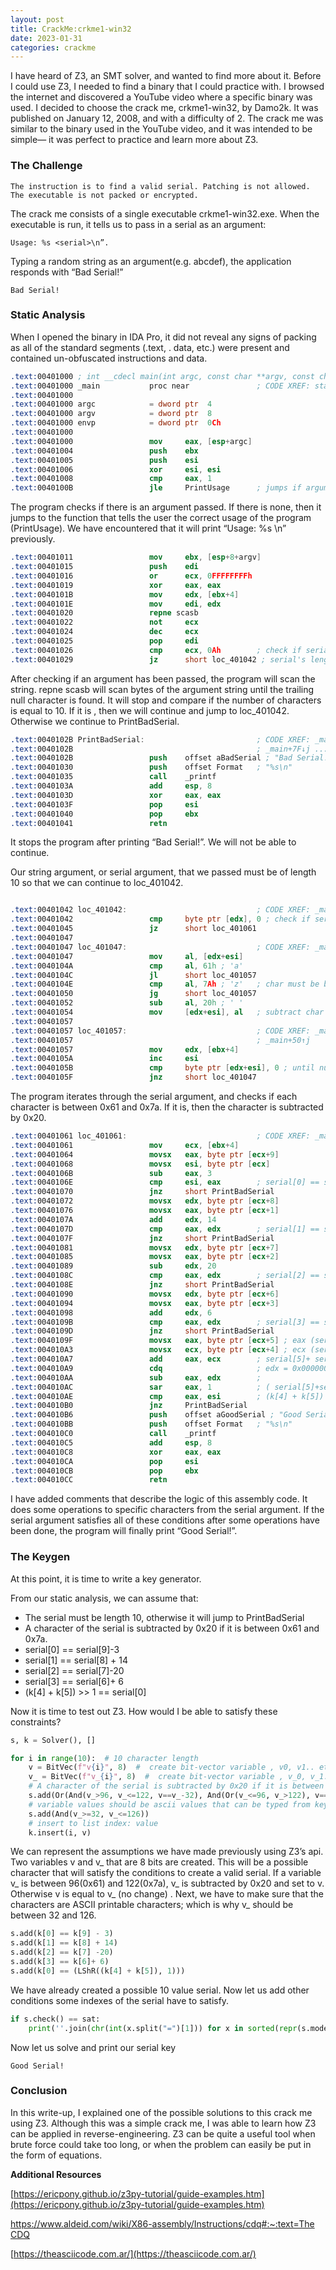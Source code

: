 ```yaml
---
layout: post
title: CrackMe:crkme1-win32
date: 2023-01-31
categories: crackme 
---
```


I have heard of Z3, an SMT solver, and wanted to find more about it. Before I could use Z3, I needed to find a binary that I could practice with.  I browsed the internet and discovered a YouTube video where a specific binary was used. I decided to choose the crack me, crkme1-win32, by Damo2k. It was published on January 12, 2008, and with a difficulty of 2. The crack me was similar to the binary used in the YouTube video, and it was intended to be simple— it was perfect to practice and learn more about Z3.

### The Challenge

`The instruction is to find a valid serial. Patching is not allowed. The executable is not packed or encrypted.`

The crack me consists of a single executable crkme1-win32.exe. When the executable is run, it tells us to pass in a serial as an argument: 

```
Usage: %s <serial>\n”. 
```

Typing a random string  as an argument(e.g. abcdef), the application responds with “Bad Serial!”

```
Bad Serial!
```

### Static Analysis

When I opened the binary in IDA Pro, it did not reveal any signs of packing as all of the standard segments (.text, . data, etc.) were present and contained un-obfuscated instructions and data. 

```nasm
.text:00401000 ; int __cdecl main(int argc, const char **argv, const char **envp)
.text:00401000 _main           proc near               ; CODE XREF: start+AF↓p
.text:00401000
.text:00401000 argc            = dword ptr  4
.text:00401000 argv            = dword ptr  8
.text:00401000 envp            = dword ptr  0Ch
.text:00401000
.text:00401000                 mov     eax, [esp+argc]
.text:00401004                 push    ebx
.text:00401005                 push    esi
.text:00401006                 xor     esi, esi
.text:00401008                 cmp     eax, 1
.text:0040100B                 jle     PrintUsage      ; jumps if argument is not given
```

The program checks if there is an argument passed. If there is none, then it jumps  to the function that tells the user the correct usage of the program (PrintUsage). We have encountered  that it will print “Usage: %s <serial>\n” previously.

```nasm
.text:00401011                 mov     ebx, [esp+8+argv]
.text:00401015                 push    edi
.text:00401016                 or      ecx, 0FFFFFFFFh
.text:00401019                 xor     eax, eax
.text:0040101B                 mov     edx, [ebx+4]
.text:0040101E                 mov     edi, edx
.text:00401020                 repne scasb
.text:00401022                 not     ecx
.text:00401024                 dec     ecx
.text:00401025                 pop     edi
.text:00401026                 cmp     ecx, 0Ah        ; check if serial length is 10
.text:00401029                 jz      short loc_401042 ; serial's length must be 10 to continue
```

After checking if an argument has been passed, the program will scan the string.  repne scasb will scan bytes of the argument string until the trailing null character is found. It will stop and  compare if the number of characters is equal to 10.  If it is , then we will continue and jump to loc_401042.  Otherwise we continue to PrintBadSerial. 

```nasm
.text:0040102B PrintBadSerial:                         ; CODE XREF: _main+70↓j
.text:0040102B                                         ; _main+7F↓j ...
.text:0040102B                 push    offset aBadSerial ; "Bad Serial!"
.text:00401030                 push    offset Format   ; "%s\n"
.text:00401035                 call    _printf
.text:0040103A                 add     esp, 8
.text:0040103D                 xor     eax, eax
.text:0040103F                 pop     esi
.text:00401040                 pop     ebx
.text:00401041                 retn
```

It stops the program after printing “Bad Serial!”. We will not be able to continue.

Our string argument, or serial argument, that we passed must be of length 10 so that we can continue to loc_401042.

```nasm

.text:00401042 loc_401042:                             ; CODE XREF: _main+29↑j
.text:00401042                 cmp     byte ptr [edx], 0 ; check if serial is not equal to 0
.text:00401045                 jz      short loc_401061
.text:00401047
.text:00401047 loc_401047:                             ; CODE XREF: _main+5F↓j
.text:00401047                 mov     al, [edx+esi]
.text:0040104A                 cmp     al, 61h ; 'a'
.text:0040104C                 jl      short loc_401057
.text:0040104E                 cmp     al, 7Ah ; 'z'   ; char must be between 0x61 and 0x7a
.text:00401050                 jg      short loc_401057
.text:00401052                 sub     al, 20h ; ' '
.text:00401054                 mov     [edx+esi], al   ; subtract char by 0x20
.text:00401057
.text:00401057 loc_401057:                             ; CODE XREF: _main+4C↑j
.text:00401057                                         ; _main+50↑j
.text:00401057                 mov     edx, [ebx+4]
.text:0040105A                 inc     esi
.text:0040105B                 cmp     byte ptr [edx+esi], 0 ; until nullbyte
.text:0040105F                 jnz     short loc_401047
```

The program iterates through the serial argument, and checks if each character is between 0x61 and 0x7a. If it is, then the character is subtracted by 0x20.  

```nasm
.text:00401061 loc_401061:                             ; CODE XREF: _main+45↑j
.text:00401061                 mov     ecx, [ebx+4]
.text:00401064                 movsx   eax, byte ptr [ecx+9]
.text:00401068                 movsx   esi, byte ptr [ecx]
.text:0040106B                 sub     eax, 3
.text:0040106E                 cmp     esi, eax        ; serial[0] == serial[9]-3
.text:00401070                 jnz     short PrintBadSerial
.text:00401072                 movsx   edx, byte ptr [ecx+8]
.text:00401076                 movsx   eax, byte ptr [ecx+1]
.text:0040107A                 add     edx, 14
.text:0040107D                 cmp     eax, edx        ; serial[1] == serial[8] + 14
.text:0040107F                 jnz     short PrintBadSerial
.text:00401081                 movsx   edx, byte ptr [ecx+7]
.text:00401085                 movsx   eax, byte ptr [ecx+2]
.text:00401089                 sub     edx, 20
.text:0040108C                 cmp     eax, edx        ; serial[2] == serial[7]-20
.text:0040108E                 jnz     short PrintBadSerial
.text:00401090                 movsx   edx, byte ptr [ecx+6]
.text:00401094                 movsx   eax, byte ptr [ecx+3]
.text:00401098                 add     edx, 6
.text:0040109B                 cmp     eax, edx        ; serial[3] == serial[6]+ 6
.text:0040109D                 jnz     short PrintBadSerial
.text:0040109F                 movsx   eax, byte ptr [ecx+5] ; eax (serial[5])
.text:004010A3                 movsx   ecx, byte ptr [ecx+4] ; ecx (serial[4])
.text:004010A7                 add     eax, ecx        ; serial[5]+ serial[4
.text:004010A9                 cdq                     ; edx = 0x00000000
.text:004010AA                 sub     eax, edx        ; 
.text:004010AC                 sar     eax, 1          ; ( serial[5]+serial[4])  >> 1
.text:004010AE                 cmp     eax, esi        ; (k[4] + k[5]) >> 1 == serial[0] 
.text:004010B0                 jnz     PrintBadSerial
.text:004010B6                 push    offset aGoodSerial ; "Good Serial!"
.text:004010BB                 push    offset Format   ; "%s\n"
.text:004010C0                 call    _printf
.text:004010C5                 add     esp, 8
.text:004010C8                 xor     eax, eax
.text:004010CA                 pop     esi
.text:004010CB                 pop     ebx
.text:004010CC                 retn
```

I have added comments that describe the logic of this assembly code. It does some operations to specific characters from the serial argument. If the serial argument satisfies all of these conditions after some operations have been done, the program will finally print “Good Serial!”.   

### The Keygen

At this point, it is time to write a key generator.

From our static analysis, we can assume that:

- The serial must be length 10, otherwise it will jump to PrintBadSerial
- A character of the serial is subtracted by 0x20 if it is between 0x61 and 0x7a.
- serial[0] == serial[9]-3
- serial[1] == serial[8] + 14
- serial[2] == serial[7]-20
- serial[3] == serial[6]+ 6
- (k[4] + k[5]) >> 1 == serial[0]

Now it is time to test out Z3. How would I be able to satisfy these constraints?

```python
s, k = Solver(), []

for i in range(10):  # 10 character length 
    v = BitVec(f"v{i}", 8)  #  create bit-vector variable , v0, v1.. etc that is 8 bits 
    v_ = BitVec(f"v_{i}", 8)  #  create bit-vector variable , v_0, v_1.. etc that is 8 bits 
    # A character of the serial is subtracted by 0x20 if it is between 0x61 and 0x7a.
    s.add(Or(And(v_>96, v_<=122, v==v_-32), And(Or(v_<=96, v_>122), v==v_))) # subtract by 0x20  
    # variable values should be ascii values that can be typed from keyboard 
    s.add(And(v_>=32, v_<=126))
    # insert to list index: value 
    k.insert(i, v)
```

We can represent the assumptions we have made previously using Z3’s api. Two variables v and v_ that are 8 bits are created. This will be a possible character that will satisfy the conditions to create a valid serial.  If a variable v_ is between 96(0x61) and 122(0x7a),  v_ is subtracted by 0x20 and set to v. Otherwise v is equal to v_ (no change) . Next, we have to make sure that the characters are ASCII printable characters; which is why v_ should be between 32 and 126. 

```python
s.add(k[0] == k[9] - 3) 
s.add(k[1] == k[8] + 14)
s.add(k[2] == k[7] -20)
s.add(k[3] == k[6]+ 6)
s.add(k[0] == (LShR((k[4] + k[5]), 1)))
```

We have already created a possible 10 value serial. Now let us add other conditions some indexes of the serial have to satisfy. 

```python
if s.check() == sat:
    print(''.join(chr(int(x.split("=")[1])) for x in sorted(repr(s.model()).strip("[]").split(",\n "))[10:]))
```

Now let us solve and print our serial key

```
Good Serial!
```

### Conclusion

In this write-up, I explained one of the possible solutions to this crack me using Z3.  Although this was a simple crack me, I was able to learn how Z3 can be applied in reverse-engineering.  Z3 can be quite a useful tool when brute force could take too long, or when the problem can easily be put in the form of equations. 

**Additional Resources**

[https://ericpony.github.io/z3py-tutorial/guide-examples.htm](https://ericpony.github.io/z3py-tutorial/guide-examples.htm)

[https://www.aldeid.com/wiki/X86-assembly/Instructions/cdq#:~:text=The CDQ](https://www.aldeid.com/wiki/X86-assembly/Instructions/cdq#:~:text=The%20CDQ%20) 

[https://theasciicode.com.ar/](https://theasciicode.com.ar/)

